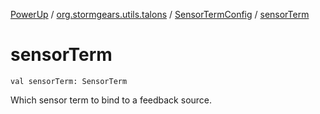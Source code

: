 [PowerUp](../../index.md) / [org.stormgears.utils.talons](../index.md) / [SensorTermConfig](index.md) / [sensorTerm](./sensor-term.md)

# sensorTerm

`val sensorTerm: SensorTerm`

Which sensor term to bind to a feedback source.

